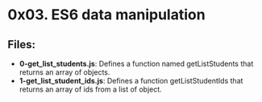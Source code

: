 # 0x03. ES6 data manipulation
## Files:
- **0-get_list_students.js**: Defines a function named getListStudents that returns an array of objects.
- **1-get_list_student_ids.js**: Defines a function getListStudentIds that returns an array of ids from a list of object.
